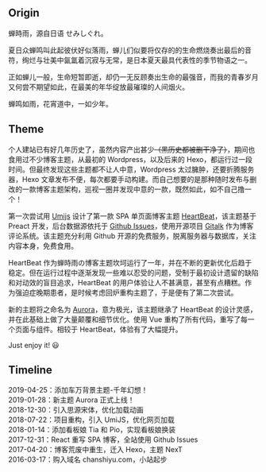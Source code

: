 ## Origin

蝉時雨，源自日语 せみしぐれ。

夏日众蝉鸣叫此起彼伏好似落雨，蝉儿们似要将仅存的的生命燃烧奏出最后的音符，绚烂与壮美中氤氲着沉寂与无常，是日本夏天最具代表性的季节物语之一。

正如蝉儿一般，生命短暂即逝，却仍一无反顾奏出生命的最强音，而我的青春岁月又何尝不期望如此，在最美的年华绽放最璀璨的人间烟火。

蝉鸣如雨，花宵道中，一如少年。

## Theme

个人建站已有好几年历史了，虽然内容产出甚少~~（黑历史都被删干净了）~~，期间也食用过不少博客主题，从最初的 Wordpress，以及后来的 Hexo，都运行过一段时间。但最终发现这些主题都不让人中意，Wordpress 太过臃肿，还要折腾服务器，Hexo 文章发布不便，每次都要手动构建。而自己想要的是那种随时发布与删改的一款博客主题架构，巡视一圈并发现中意的一款，既然如此，如不自己撸一个！

第一次尝试用 [Umijs](https://umijs.org/zh/) 设计了第一款 SPA 单页面博客主题 [HeartBeat](https://github.com/chanshiyucx/heart-beat)，该主题基于 Preact 开发，后台数据源依托于 [Github Issues](https://developer.github.com/v3/issues/)，使用开源项目 [Gitalk](https://github.com/gitalk/gitalk) 作为博客评论系统。该主题充分利用 Github 开源的免费服务，脱离服务器与数据库，关注内容本身，免费食用。

HeartBeat 作为蝉時雨の博客主题坎坷运行了一年，并在不断的更新优化后趋于稳定。但在运行过程中逐渐发现一些难以忍受的问题，受制于最初设计遗留的缺陷和对动效的盲目追求，HeartBeat 的用户体验让人不甚满意，甚至有点糟糕。作为强迫症晚期患者，是时候考虑回炉重构主题了，于是便有了第二次尝试。

新的主题将之命名为 [Aurora](https://github.com/chanshiyucx/aurora)，意为极光，该主题继承了 HeartBeat 的设计灵感，并在此基础上做了大量颠覆和细节优化。使用 Vue 重构了所有代码，重写了每一个页面与组件。相较于 HeartBeat，体验有了大幅提升。

Just enjoy it! 😃

## Timeline

2019-04-25：添加车万背景主题-千年幻想！  
2019-01-28：新主题 Aurora 正式上线！  
2018-12-30：引入思源宋体，优化加载动画  
2018-07-22：项目重构，引入 UmiJS，优化网页加载  
2018-01-14：添加看板娘 Tia 和 Pio，实现看板娘换装  
2017-12-31：React 重写 SPA 博客，全站使用 Github Issues  
2017-04-20：博客荒废中重生，迁入 Hexo，主题 NexT  
2016-03-17：购入域名 chanshiyu.com，小站起步
